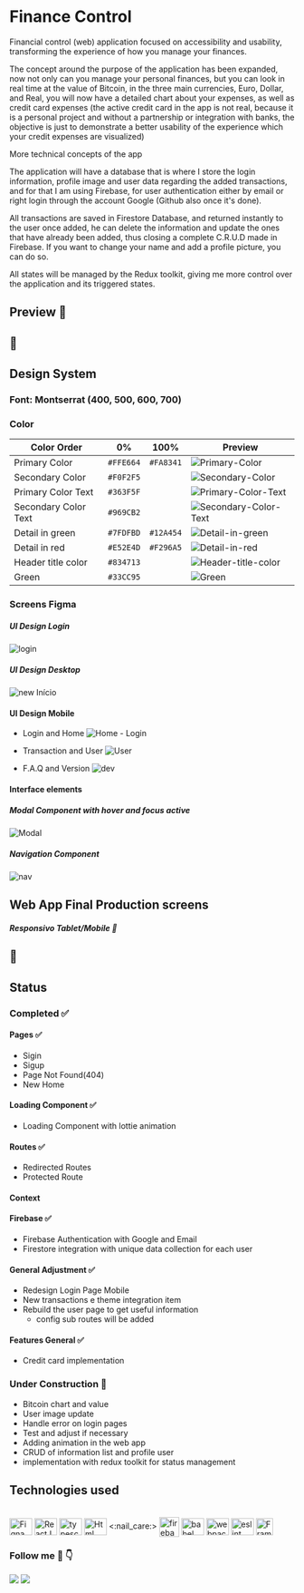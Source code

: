 # Finance Control

Financial control (web) application focused on accessibility and usability, transforming the experience of how you manage your finances.

The concept around the purpose of the application has been expanded, now not only can you manage your personal finances, but you can look in real time at the value of Bitcoin, in the three main currencies, Euro, Dollar, and Real, you will now have a detailed chart about your expenses, as well as credit card expenses (the active credit card in the app is not real, because it is a personal project and without a partnership or integration with banks, the objective is just to demonstrate a better usability of the experience which your credit expenses are visualized)

More technical concepts of the app

The application will have a database that is where I store the login information, profile image and user data regarding the added transactions, and for that I am using Firebase, for user authentication either by email or right login through the account Google (Github also once it's done).


All transactions are saved in Firestore Database, and returned instantly to the user once added, he can delete the information and update the ones that have already been added, thus closing a complete C.R.U.D made in Firebase. If you want to change your name and add a profile picture, you can do so.


All states will be managed by the Redux toolkit, giving me more control over the application and its triggered states.

## Preview 🚧
## 🚧

## Design System

### Font: Montserrat (400, 500, 600, 700)

### Color
| Color Order |  0% | 100% | Preview  |
|---------------|---------------|---------------|------|
| Primary Color | `#FFE664`  | `#FA8341` |![Primary-Color](https://user-images.githubusercontent.com/27157739/181995021-9573d4c8-36fc-4b62-9320-2e96f01617db.svg) |
| Secondary Color | `#F0F2F5` | | ![Secondary-Color](https://user-images.githubusercontent.com/27157739/181995593-772b8894-8e45-48f1-965a-8dfd33b8dd23.svg) |
| Primary Color Text| `#363F5F` | | ![Primary-Color-Text](https://user-images.githubusercontent.com/27157739/181995687-2e4bc773-95c7-412a-b434-c9d89c4c466d.svg) |
| Secondary Color Text| `#969CB2` | | ![Secondary-Color-Text](https://user-images.githubusercontent.com/27157739/181995595-76335c81-7879-44cf-8243-18482d766895.svg) | 
| Detail in green| `#7FDFBD` | `#12A454` | ![Detail-in-green](https://user-images.githubusercontent.com/27157739/181995791-f8588799-9101-4ccd-96b9-2edb17e8f0f7.svg) |
| Detail in red| `#E52E4D` | `#F296A5` | ![Detail-in-red](https://user-images.githubusercontent.com/27157739/181995896-615fd709-8c88-4a38-a74e-f5370a1eb0c6.svg) |
| Header title color | `#834713` | | ![Header-title-color](https://user-images.githubusercontent.com/27157739/181995922-ac8fd502-df3e-4b73-a8bd-cc740acf28ab.svg) |
| Green | `#33CC95` | | ![Green](https://user-images.githubusercontent.com/27157739/181995934-40715750-0143-4431-bbd6-3fd6c0b7edbc.svg) |



### Screens Figma

##### UI Design Login

![login](https://user-images.githubusercontent.com/27157739/183252681-fac1930f-d5c8-4b09-b6a8-c7f19826650c.png)

##### UI Design Desktop 

![new Início](https://user-images.githubusercontent.com/27157739/188340669-f1b5d6bc-4ecc-47e2-8c8b-1eb203abc1ba.jpg)

#### UI Design Mobile 

- Login and Home
![Home - Login](https://user-images.githubusercontent.com/27157739/188341075-5cb9c3ea-a951-46f2-9bf6-00d4e03146b2.png)

- Transaction and User
![User](https://user-images.githubusercontent.com/27157739/188341083-6ee0ad6a-fae3-4e76-8401-bfa99e9d933e.png)

- F.A.Q and Version
![dev](https://user-images.githubusercontent.com/27157739/188341090-9db8e896-fc3c-4413-a2e9-bbc156acff88.png)

#### Interface elements



##### Modal Component with hover and focus active
![Modal](https://user-images.githubusercontent.com/27157739/181994924-ae62eec5-4feb-48aa-8008-72e878b46b5b.png)

##### Navigation Component
![nav](https://user-images.githubusercontent.com/27157739/181994926-85dc86fb-e730-4279-9064-791d656e8fca.png)


## Web App Final Production screens

##### Responsivo Tablet/Mobile 🚧
## 🚧

## Status

### Completed :white_check_mark:

#### Pages :white_check_mark:

- Sigin
- Sigup
- Page Not Found(404)
- New Home


#### Loading Component :white_check_mark:

- Loading Component with lottie animation


#### Routes :white_check_mark:

- Redirected Routes
- Protected Route

#### Context 

#### Firebase :white_check_mark:

- Firebase Authentication with Google and Email
- Firestore integration with unique data collection for each user 

#### General Adjustment :white_check_mark:

- Redesign Login Page Mobile
- New transactions e theme integration item
- Rebuild the user page to get useful information
  - config sub routes will be added


#### Features General :white_check_mark:
- Credit card implementation 


### Under Construction :construction:


- Bitcoin chart and value
- User image update
- Handle error on login pages
- Test and adjust if necessary
- Adding animation in the web app
- CRUD of information list and profile user 
- implementation with redux toolkit for status management

## Technologies used

<div style="display: inline_block"><br>
  <img align="center"  alt="Figna" height="30" width="40" src="https://cdn.jsdelivr.net/gh/devicons/devicon/icons/figma/figma-original.svg">
  <img align="center"  alt="ReactJS" height="30" width="40" src="https://cdn.jsdelivr.net/gh/devicons/devicon/icons/react/react-original.svg">
  <img align="center"  alt="typescript" height="30" width="40" src="https://cdn.jsdelivr.net/gh/devicons/devicon/icons/typescript/typescript-original.svg">
  <img align="center"  alt="Html" height="30" width="40" src="https://cdn.jsdelivr.net/gh/devicons/devicon/icons/html5/html5-original.svg">
  <:nail_care:>
   <img align="center"  alt="firebase" height="35" width="35" src="https://cdn.jsdelivr.net/gh/devicons/devicon/icons/firebase/firebase-plain-wordmark.svg">  
  <img align="center"  alt="babel" height="30" width="40" src="https://cdn.jsdelivr.net/gh/devicons/devicon/icons/babel/babel-original.svg">
  <img align="center"  alt="webpack" height="30" width="40" src="https://cdn.jsdelivr.net/gh/devicons/devicon/icons/webpack/webpack-original.svg">
  <img align="center"  alt="eslint" height="30" width="40" src="https://cdn.jsdelivr.net/gh/devicons/devicon/icons/eslint/eslint-original.svg">
  <img align="center"  alt="Frame Motion" height="30" width="30" src="https://user-images.githubusercontent.com/27157739/185726445-a7664858-4301-4e1e-852d-3ca2c7777268.png">

 
 
</div>


### Follow me :hugs: :point_down:
<div> 
  <a href="https://instagram.com/adson.san.dev" target="_blank"><img src="https://img.shields.io/badge/-Instagram-%23E4405F?style=for-the-badge&logo=instagram&logoColor=white" target="_blank"></a>
  <a href="https://www.linkedin.com/in/adson-santos-72ba75140/" target="_blank"><img src="https://img.shields.io/badge/-LinkedIn-%230077B5?style=for-the-badge&logo=linkedin&logoColor=white" target="_blank"></a>
</div>

